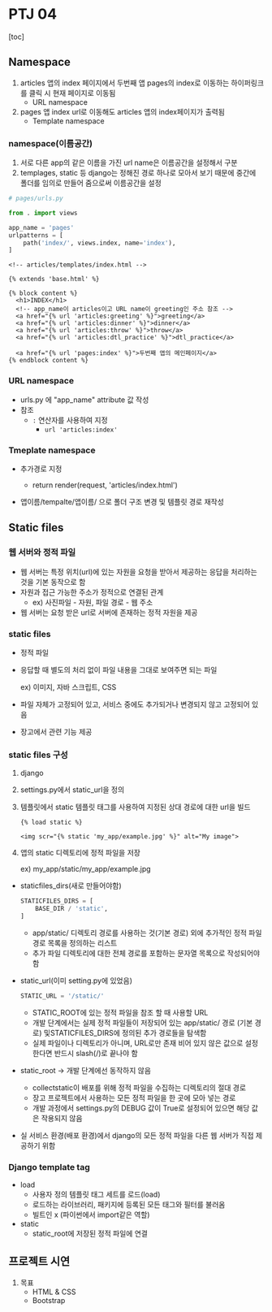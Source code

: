# PTJ 04

[toc]

## Namespace

1. articles 앱의 index 페이지에서 두번째 앱 pages의 index로 이동하는 하이퍼링크를 클릭 시 현재 페이지로 이동됨
   - URL namespace
2. pages 앱 index url로 이동해도 articles 앱의 index페이지가 출력됨
   - Template namespace



### namespace(이름공간)

1. 서로 다른 app의 같은 이름을 가진 url name은 이름공간을 설정해서 구분
2. templages, static 등 django는 정해진 경로 하나로 모아서 보기 때문에 중간에 폴더를 임의로 만들어 줌으로써 이름공간을 설정

```python
# pages/urls.py

from . import views

app_name = 'pages'
urlpatterns = [
    path('index/', views.index, name='index'),
]
```

```django
<!-- articles/templates/index.html -->

{% extends 'base.html' %}

{% block content %}
  <h1>INDEX</h1>
  <!-- app_name이 articles이고 URL name이 greeting인 주소 참조 -->
  <a href="{% url 'articles:greeting' %}">greeting</a>
  <a href="{% url 'articles:dinner' %}">dinner</a>
  <a href="{% url 'articles:throw' %}">throw</a>
  <a href="{% url 'articles:dtl_practice' %}">dtl_practice</a>

  <a href="{% url 'pages:index' %}">두번째 앱의 메인페이지</a>
{% endblock content %}
```



### URL namespace

- urls.py 에 "app_name" attribute 값 작성
- 참조
  - `:` 연산자를 사용하여 지정
    - `url 'articles:index'`



### Tmeplate namespace

- 추가경로 지정
  - return render(request, 'articles/index.html')

- 앱이름/tempalte/앱이름/ 으로 폴더 구조 변경 및 템플릿 경로 재작성



## Static files

### 웹 서버와 정적 파일

- 웹 서버는 특정 위치(url)에 있는 자원을 요청을 받아서 제공하는 응답을 처리하는 것을 기본 동작으로 함
- 자원과 접근 가능한 주소가 정적으로 연결된 관계
  - ex) 사진파일 - 자원, 파일 경로 - 웹 주소
- 웹 서버는 요청 받은 url로 서버에 존재하는 정적 자원을 제공



### static files

- 정적 파일

- 응답할 때 별도의 처리 없이 파일 내용을 그대로 보여주면 되는 파일

  ex) 이미지, 자바 스크립트, CSS

- 파일 자체가 고정되어 있고, 서비스 중에도 추가되거나 변경되지 않고 고정되어 있음
- 장고에서 관련 기능 제공



### static files 구성

1. django

2. settings.py에서 static_url을 정의

3. 템플릿에서 static 템플릿 태그를 사용하여 지정된 상대 경로에 대한 url을 빌드

   ```django
   {% load static %}
   
   <img scr="{% static 'my_app/example.jpg' %}" alt="My image">
   ```

4. 앱의 static 디렉토리에 정적 파일을 저장

   ex) my_app/static/my_app/example.jpg



- staticfiles_dirs(새로 만들어야함)

  ```python
  STATICFILES_DIRS = [
      BASE_DIR / 'static',
  ]
  ```

  - app/static/ 디렉토리 경로를 사용하는 것(기본 경로) 외에 추가적인 정적 파일 경로 목록을 정의하는 리스트
  - 추가 파일 디렉토리에 대한 전체 경로를 포함하는 문자열 목록으로 작성되어야 함

- static_url(이미 setting.py에 있었음)
  
  ```python
  STATIC_URL = '/static/'
  ```
  
  - STATIC_ROOT에 있는 정적 파일을 참조 할 때 사용할 URL 
  - 개발 단계에서는 실제 정적 파일들이 저장되어 있는 app/static/ 경로 (기본 경로) 및STATICFILES_DIRS에 정의된 추가 경로들을 탐색함 
  - 실제 파일이나 디렉토리가 아니며, URL로만 존재 비어 있지 않은 값으로 설정 한다면 반드시 slash(/)로 끝나야 함
  
- static_root -> 개발 단계에선 동작하지 않음
  - collectstatic이 배포를 위해 정적 파일을 수집하는 디렉토리의 절대 경로
  - 장고 프로젝트에서 사용하는 모든 정적 파일을 한 곳에 모아 넣는 경로
  - 개발 과정에서 settings.py의 DEBUG 값이 True로 설정되어 있으면 해당 값은 작용되지 않음
  
- 실 서비스 환경(배포 환경)에서 django의 모든 정적 파일을 다른 웹 서버가 직접 제공하기 위함



### Django template tag

- load
  - 사용자 정의 템플릿 태그 세트를 로드(load)
  - 로드하는 라이브러리, 패키지에 등록된 모든 태그와 필터를 불러옴
  - 빌트인 x (파이썬에서 import같은 역할)
- static
  - static_root에 저장된 정적 파일에 연결



## 프로젝트 시연

1. 목표
   - HTML & CSS
   - Bootstrap